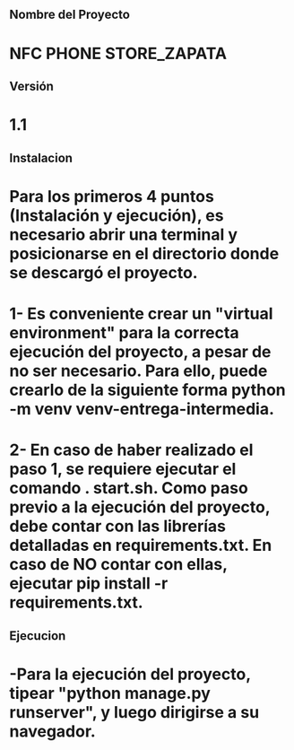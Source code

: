 ## Nombre del Proyecto
# NFC PHONE STORE_ZAPATA

## Versión
# 1.1

## Instalacion

# Para los primeros 4 puntos (Instalación y ejecución), es necesario abrir una terminal y posicionarse en el directorio donde se descargó el proyecto.

 # 1- Es conveniente crear un "virtual environment" para la correcta ejecución del proyecto, a pesar de no ser necesario. Para ello, puede crearlo de la siguiente forma python -m venv venv-entrega-intermedia.
 # 2- En caso de haber realizado el paso 1, se requiere ejecutar el comando . start.sh. Como paso previo a la ejecución del proyecto, debe contar con las librerías detalladas en requirements.txt. En caso de NO contar con ellas, ejecutar pip install -r requirements.txt.

## Ejecucion
# -Para la ejecución del proyecto, tipear "python manage.py runserver", y luego dirigirse a su navegador.
